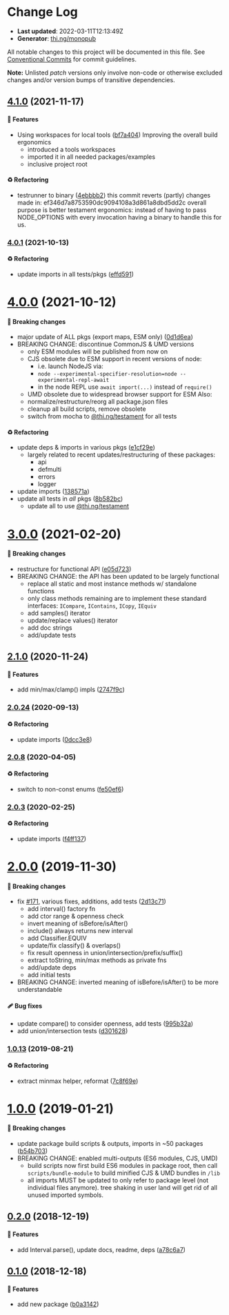 # Change Log

- **Last updated**: 2022-03-11T12:13:49Z
- **Generator**: [thi.ng/monopub](https://thi.ng/monopub)

All notable changes to this project will be documented in this file.
See [Conventional Commits](https://conventionalcommits.org/) for commit guidelines.

**Note:** Unlisted _patch_ versions only involve non-code or otherwise excluded changes
and/or version bumps of transitive dependencies.

## [4.1.0](https://github.com/thi-ng/umbrella/tree/@thi.ng/intervals@4.1.0) (2021-11-17)

#### 🚀 Features

- Using workspaces for local tools ([bf7a404](https://github.com/thi-ng/umbrella/commit/bf7a404))
  Improving the overall build ergonomics
  - introduced a tools workspaces
  - imported it in all needed packages/examples
  - inclusive project root

#### ♻️ Refactoring

- testrunner to binary ([4ebbbb2](https://github.com/thi-ng/umbrella/commit/4ebbbb2))
  this commit reverts (partly) changes made in:
  ef346d7a8753590dc9094108a3d861a8dbd5dd2c
  overall purpose is better testament ergonomics:
  instead of having to pass NODE_OPTIONS with every invocation
  having a binary to handle this for us.

### [4.0.1](https://github.com/thi-ng/umbrella/tree/@thi.ng/intervals@4.0.1) (2021-10-13)

#### ♻️ Refactoring

- update imports in all tests/pkgs ([effd591](https://github.com/thi-ng/umbrella/commit/effd591))

# [4.0.0](https://github.com/thi-ng/umbrella/tree/@thi.ng/intervals@4.0.0) (2021-10-12)

#### 🛑 Breaking changes

- major update of ALL pkgs (export maps, ESM only) ([0d1d6ea](https://github.com/thi-ng/umbrella/commit/0d1d6ea))
- BREAKING CHANGE: discontinue CommonJS & UMD versions
  - only ESM modules will be published from now on
  - CJS obsolete due to ESM support in recent versions of node:
    - i.e. launch NodeJS via:
    - `node --experimental-specifier-resolution=node --experimental-repl-await`
    - in the node REPL use `await import(...)` instead of `require()`
  - UMD obsolete due to widespread browser support for ESM
  Also:
  - normalize/restructure/reorg all package.json files
  - cleanup all build scripts, remove obsolete
  - switch from mocha to [@thi.ng/testament](https://github.com/thi-ng/umbrella/tree/main/packages/testament) for all tests

#### ♻️ Refactoring

- update deps & imports in various pkgs ([e1cf29e](https://github.com/thi-ng/umbrella/commit/e1cf29e))
  - largely related to recent updates/restructuring of these packages:
    - api
    - defmulti
    - errors
    - logger
- update imports ([138571a](https://github.com/thi-ng/umbrella/commit/138571a))
- update all tests in _all_ pkgs ([8b582bc](https://github.com/thi-ng/umbrella/commit/8b582bc))
  - update all to use [@thi.ng/testament](https://github.com/thi-ng/umbrella/tree/main/packages/testament)

# [3.0.0](https://github.com/thi-ng/umbrella/tree/@thi.ng/intervals@3.0.0) (2021-02-20)

#### 🛑 Breaking changes

- restructure for functional API ([e05d723](https://github.com/thi-ng/umbrella/commit/e05d723))
- BREAKING CHANGE: the API has been updated to be largely functional
  - replace all static and most instance methods w/ standalone functions
  - only class methods remaining are to implement these standard interfaces:
    `ICompare`, `IContains`, `ICopy`, `IEquiv`
  - add samples() iterator
  - update/replace values() iterator
  - add doc strings
  - add/update tests

## [2.1.0](https://github.com/thi-ng/umbrella/tree/@thi.ng/intervals@2.1.0) (2020-11-24)

#### 🚀 Features

- add min/max/clamp() impls ([2747f9c](https://github.com/thi-ng/umbrella/commit/2747f9c))

### [2.0.24](https://github.com/thi-ng/umbrella/tree/@thi.ng/intervals@2.0.24) (2020-09-13)

#### ♻️ Refactoring

- update imports ([0dcc3e8](https://github.com/thi-ng/umbrella/commit/0dcc3e8))

### [2.0.8](https://github.com/thi-ng/umbrella/tree/@thi.ng/intervals@2.0.8) (2020-04-05)

#### ♻️ Refactoring

- switch to non-const enums ([fe50ef6](https://github.com/thi-ng/umbrella/commit/fe50ef6))

### [2.0.3](https://github.com/thi-ng/umbrella/tree/@thi.ng/intervals@2.0.3) (2020-02-25)

#### ♻️ Refactoring

- update imports ([f4ff137](https://github.com/thi-ng/umbrella/commit/f4ff137))

# [2.0.0](https://github.com/thi-ng/umbrella/tree/@thi.ng/intervals@2.0.0) (2019-11-30)

#### 🛑 Breaking changes

- fix [#171](https://github.com/thi-ng/umbrella/issues/171), various fixes, additions, add tests ([2d13c71](https://github.com/thi-ng/umbrella/commit/2d13c71))
  - add interval() factory fn
  - add ctor range & openness check
  - invert meaning of isBefore/isAfter()
  - include() always returns new interval
  - add Classifier.EQUIV
  - update/fix classify() & overlaps()
  - fix result openness in union/intersection/prefix/suffix()
  - extract toString, min/max methods as private fns
  - add/update deps
  - add initial tests
- BREAKING CHANGE: inverted meaning of isBefore/isAfter() to be
  more understandable

#### 🩹 Bug fixes

- update compare() to consider openness, add tests ([995b32a](https://github.com/thi-ng/umbrella/commit/995b32a))
- add union/intersection tests ([d301628](https://github.com/thi-ng/umbrella/commit/d301628))

### [1.0.13](https://github.com/thi-ng/umbrella/tree/@thi.ng/intervals@1.0.13) (2019-08-21)

#### ♻️ Refactoring

- extract minmax helper, reformat ([7c8f69e](https://github.com/thi-ng/umbrella/commit/7c8f69e))

# [1.0.0](https://github.com/thi-ng/umbrella/tree/@thi.ng/intervals@1.0.0) (2019-01-21)

#### 🛑 Breaking changes

- update package build scripts & outputs, imports in ~50 packages ([b54b703](https://github.com/thi-ng/umbrella/commit/b54b703))
- BREAKING CHANGE: enabled multi-outputs (ES6 modules, CJS, UMD)
  - build scripts now first build ES6 modules in package root, then call
    `scripts/bundle-module` to build minified CJS & UMD bundles in `/lib`
  - all imports MUST be updated to only refer to package level
    (not individual files anymore). tree shaking in user land will get rid of
    all unused imported symbols.

## [0.2.0](https://github.com/thi-ng/umbrella/tree/@thi.ng/intervals@0.2.0) (2018-12-19)

#### 🚀 Features

- add Interval.parse(), update docs, readme, deps ([a78c6a7](https://github.com/thi-ng/umbrella/commit/a78c6a7))

## [0.1.0](https://github.com/thi-ng/umbrella/tree/@thi.ng/intervals@0.1.0) (2018-12-18)

#### 🚀 Features

- add new package ([b0a3142](https://github.com/thi-ng/umbrella/commit/b0a3142))
